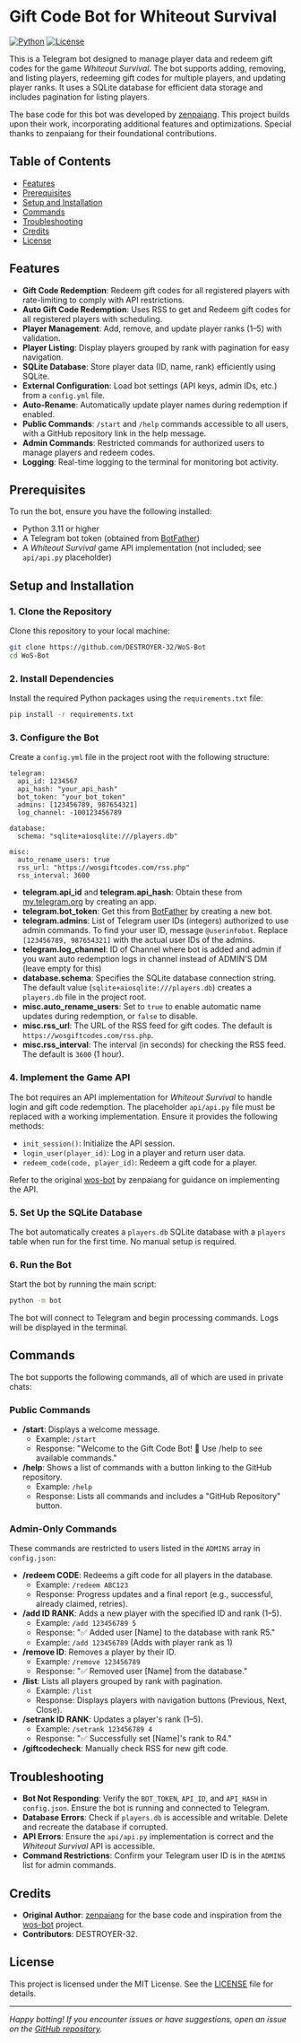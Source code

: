 # Gift Code Bot for Whiteout Survival

[![Python](https://img.shields.io/badge/Python-3.11+-blue.svg)](https://www.python.org/)
[![License](https://img.shields.io/badge/License-MIT-green.svg)](LICENSE)

This is a Telegram bot designed to manage player data and redeem gift codes for the game *Whiteout Survival*. The bot supports adding, removing, and listing players, redeeming gift codes for multiple players, and updating player ranks. It uses a SQLite database for efficient data storage and includes pagination for listing players.

The base code for this bot was developed by [zenpaiang](https://github.com/zenpaiang). This project builds upon their work, incorporating additional features and optimizations. Special thanks to zenpaiang for their foundational contributions.

## Table of Contents

- [Features](#features)
- [Prerequisites](#prerequisites)
- [Setup and Installation](#setup-and-installation)
- [Commands](#commands)
- [Troubleshooting](#troubleshooting)
- [Credits](#credits)
- [License](#license)

## Features

- **Gift Code Redemption**: Redeem gift codes for all registered players with rate-limiting to comply with API restrictions.
- **Auto Gift Code Redemption**: Uses RSS to get and Redeem gift codes for all registered players with scheduling.
- **Player Management**: Add, remove, and update player ranks (1–5) with validation.
- **Player Listing**: Display players grouped by rank with pagination for easy navigation.
- **SQLite Database**: Store player data (ID, name, rank) efficiently using SQLite.
- **External Configuration**: Load bot settings (API keys, admin IDs, etc.) from a `config.yml` file.
- **Auto-Rename**: Automatically update player names during redemption if enabled.
- **Public Commands**: `/start` and `/help` commands accessible to all users, with a GitHub repository link in the help message.
- **Admin Commands**: Restricted commands for authorized users to manage players and redeem codes.
- **Logging**: Real-time logging to the terminal for monitoring bot activity.

## Prerequisites

To run the bot, ensure you have the following installed:

- Python 3.11 or higher
- A Telegram bot token (obtained from [BotFather](https://t.me/BotFather))
- A *Whiteout Survival* game API implementation (not included; see `api/api.py` placeholder)

## Setup and Installation

### 1. Clone the Repository
Clone this repository to your local machine:

```bash
git clone https://github.com/DESTROYER-32/WoS-Bot
cd WoS-Bot
```

### 2. Install Dependencies
Install the required Python packages using the `requirements.txt` file:

```bash
pip install -r requirements.txt
```

### 3. Configure the Bot
Create a `config.yml` file in the project root with the following structure:

```
telegram:
  api_id: 1234567
  api_hash: "your_api_hash"
  bot_token: "your_bot_token"
  admins: [123456789, 987654321]
  log_channel: -100123456789

database:
  schema: "sqlite+aiosqlite:///players.db"

misc:
  auto_rename_users: true
  rss_url: "https://wosgiftcodes.com/rss.php"
  rss_interval: 3600
```

- **telegram.api_id** and **telegram.api_hash**: Obtain these from [my.telegram.org](https://my.telegram.org) by creating an app.
- **telegram.bot_token**: Get this from [BotFather](https://t.me/BotFather) by creating a new bot.
- **telegram.admins**: List of Telegram user IDs (integers) authorized to use admin commands. To find your user ID, message `@userinfobot`. Replace `[123456789, 987654321]` with the actual user IDs of the admins.
- **telegram.log_channel**: ID of Channel where bot is added and admin if you want auto redemption logs in channel instead of ADMIN'S DM (leave empty for this)
- **database.schema**: Specifies the SQLite database connection string. The default value (`sqlite+aiosqlite:///players.db`) creates a `players.db` file in the project root.
- **misc.auto_rename_users**: Set to `true` to enable automatic name updates during redemption, or `false` to disable.
- **misc.rss_url**: The URL of the RSS feed for gift codes. The default is `https://wosgiftcodes.com/rss.php`.
- **misc.rss_interval**: The interval (in seconds) for checking the RSS feed. The default is `3600` (1 hour).


### 4. Implement the Game API
The bot requires an API implementation for *Whiteout Survival* to handle login and gift code redemption. The placeholder `api/api.py` file must be replaced with a working implementation. Ensure it provides the following methods:
- `init_session()`: Initialize the API session.
- `login_user(player_id)`: Log in a player and return user data.
- `redeem_code(code, player_id)`: Redeem a gift code for a player.

Refer to the original [wos-bot](https://github.com/zenpaiang/wos-bot) by zenpaiang for guidance on implementing the API.

### 5. Set Up the SQLite Database
The bot automatically creates a `players.db` SQLite database with a `players` table when run for the first time. No manual setup is required.

### 6. Run the Bot
Start the bot by running the main script:

```bash
python -m bot
```

The bot will connect to Telegram and begin processing commands. Logs will be displayed in the terminal.

## Commands

The bot supports the following commands, all of which are used in private chats:

### Public Commands
- **/start**: Displays a welcome message.
  - Example: `/start`
  - Response: "Welcome to the Gift Code Bot! 🎉 Use /help to see available commands."
- **/help**: Shows a list of commands with a button linking to the GitHub repository.
  - Example: `/help`
  - Response: Lists all commands and includes a "GitHub Repository" button.

### Admin-Only Commands
These commands are restricted to users listed in the `ADMINS` array in `config.json`:
- **/redeem CODE**: Redeems a gift code for all players in the database.
  - Example: `/redeem ABC123`
  - Response: Progress updates and a final report (e.g., successful, already claimed, retries).
- **/add ID RANK**: Adds a new player with the specified ID and rank (1–5).
  - Example: `/add 123456789 5`
  - Response: "✅ Added user [Name] to the database with rank R5."
  - Example: `/add 123456789` (Adds with player rank as 1)
- **/remove ID**: Removes a player by their ID.
  - Example: `/remove 123456789`
  - Response: "✅ Removed user [Name] from the database."
- **/list**: Lists all players grouped by rank with pagination.
  - Example: `/list`
  - Response: Displays players with navigation buttons (Previous, Next, Close).
- **/setrank ID RANK**: Updates a player's rank (1–5).
  - Example: `/setrank 123456789 4`
  - Response: "✅ Successfully set [Name]'s rank to R4."
- **/giftcodecheck**: Manually check RSS for new gift code.

## Troubleshooting

- **Bot Not Responding**: Verify the `BOT_TOKEN`, `API_ID`, and `API_HASH` in `config.json`. Ensure the bot is running and connected to Telegram.
- **Database Errors**: Check if `players.db` is accessible and writable. Delete and recreate the database if corrupted.
- **API Errors**: Ensure the `api/api.py` implementation is correct and the *Whiteout Survival* API is accessible.
- **Command Restrictions**: Confirm your Telegram user ID is in the `ADMINS` list for admin commands.

## Credits

- **Original Author**: [zenpaiang](https://github.com/zenpaiang) for the base code and inspiration from the [wos-bot](https://github.com/zenpaiang/wos-bot) project.
- **Contributors**: DESTROYER-32.

## License

This project is licensed under the MIT License. See the [LICENSE](LICENSE) file for details.

---

*Happy botting! If you encounter issues or have suggestions, open an issue on the [GitHub repository](https://github.com/DESTROYER-32/WoS-Bot).*